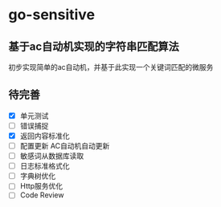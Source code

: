# go-sensitive
## 基于ac自动机实现的字符串匹配算法
初步实现简单的ac自动机，并基于此实现一个关键词匹配的微服务

## 待完善
- [x] 单元测试 
- [ ] 错误捕捉 
- [x] 返回内容标准化
- [ ] 配置更新 AC自动机自动更新
- [ ] 敏感词从数据库读取
- [ ] 日志标准格式化
- [ ] 字典树优化
- [ ] Http服务优化
- [ ] Code Review